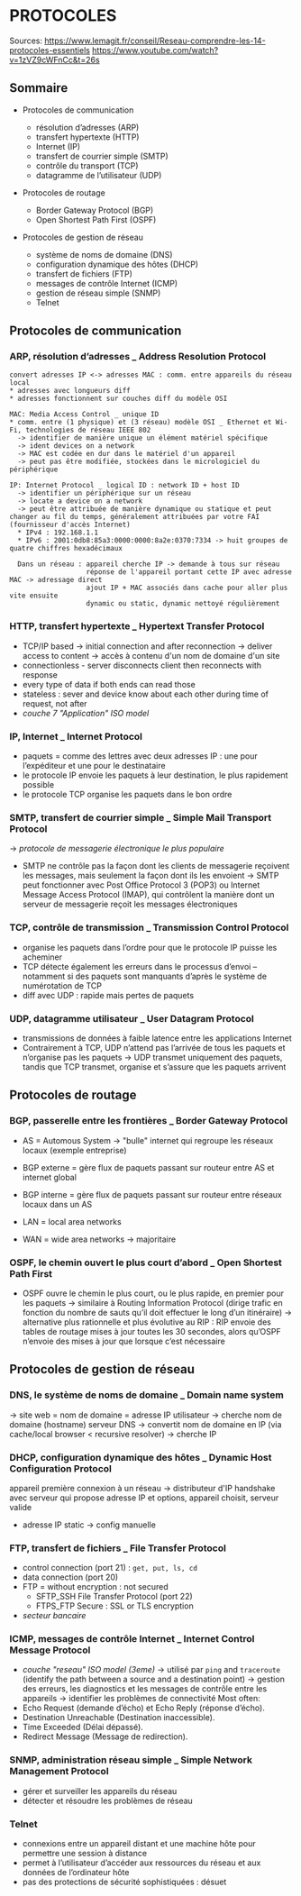 # PROTOCOLES

Sources:
<https://www.lemagit.fr/conseil/Reseau-comprendre-les-14-protocoles-essentiels>
<https://www.youtube.com/watch?v=1zVZ9cWFnCc&t=26s>

## Sommaire

* Protocoles de communication
  * résolution d’adresses (ARP)
  * transfert hypertexte (HTTP)
  * Internet (IP)
  * transfert de courrier simple (SMTP)
  * contrôle du transport (TCP)
  * datagramme de l’utilisateur (UDP)

* Protocoles de routage
  * Border Gateway Protocol (BGP)
  * Open Shortest Path First (OSPF)

* Protocoles de gestion de réseau
  * système de noms de domaine (DNS)
  * configuration dynamique des hôtes (DHCP)
  * transfert de fichiers (FTP)
  * messages de contrôle Internet (ICMP)
  * gestion de réseau simple (SNMP)
  * Telnet

## Protocoles de communication

### ARP, résolution d’adresses _ Address Resolution Protocol

    convert adresses IP <-> adresses MAC : comm. entre appareils du réseau local
    * adresses avec longueurs diff
    * adresses fonctionnent sur couches diff du modèle OSI

    MAC: Media Access Control _ unique ID 
    * comm. entre (1 physique) et (3 réseau) modèle OSI _ Ethernet et Wi-Fi, technologies de réseau IEEE 802 
      -> identifier de manière unique un élément matériel spécifique
      -> ident devices on a network
      -> MAC est codée en dur dans le matériel d'un appareil 
      -> peut pas être modifiée, stockées dans le micrologiciel du périphérique

    IP: Internet Protocol _ logical ID : network ID + host ID 
      -> identifier un périphérique sur un réseau
      -> locate a device on a network
      -> peut être attribuée de manière dynamique ou statique et peut changer au fil du temps, généralement attribuées par votre FAI (fournisseur d'accès Internet)
      * IPv4 : 192.168.1.1
      * IPv6 : 2001:0db8:85a3:0000:0000:8a2e:0370:7334 -> huit groupes de quatre chiffres hexadécimaux

      Dans un réseau : appareil cherche IP -> demande à tous sur réseau
                       réponse de l'appareil portant cette IP avec adresse MAC -> adressage direct
                       ajout IP + MAC associés dans cache pour aller plus vite ensuite
                       dynamic ou static, dynamic nettoyé régulièrement

### HTTP, transfert hypertexte _ Hypertext Transfer Protocol

* TCP/IP based -> initial connection and after reconnection
  -> deliver access to content
  -> accès à contenu d'un nom de domaine d'un site
* connectionless - server disconnects client then reconnects with response
* every type of data if both ends can read those
* stateless : sever and device know about each other during time of request, not after
* _couche 7 "Application" ISO model_

### IP, Internet _ Internet Protocol

* paquets = comme des lettres avec deux adresses IP : une pour l’expéditeur et une pour le destinataire
* le protocole IP envoie les paquets à leur destination, le plus rapidement possible
* le protocole TCP organise les paquets dans le bon ordre

### SMTP, transfert de courrier simple _ Simple Mail Transport Protocol

-> _protocole de messagerie électronique le plus populaire_

* SMTP ne contrôle pas la façon dont les clients de messagerie reçoivent les messages, mais seulement la façon dont ils les envoient
-> SMTP peut fonctionner avec Post Office Protocol 3 (POP3) ou Internet Message Access Protocol (IMAP), qui contrôlent la manière dont un serveur de messagerie reçoit les messages électroniques

### TCP, contrôle de transmission _ Transmission Control Protocol

* organise les paquets dans l’ordre pour que le protocole IP puisse les acheminer
* TCP détecte également les erreurs dans le processus d’envoi – notamment si des paquets sont manquants d’après le système de numérotation de TCP
* diff avec UDP : rapide mais pertes de paquets

### UDP, datagramme utilisateur _ User Datagram Protocol

* transmissions de données à faible latence entre les applications Internet
* Contrairement à TCP, UDP n’attend pas l’arrivée de tous les paquets et n’organise pas les paquets
-> UDP transmet uniquement des paquets, tandis que TCP transmet, organise et s’assure que les paquets arrivent

## Protocoles de routage

### BGP, passerelle entre les frontières _ Border Gateway Protocol

* AS = Automous System -> "bulle" internet qui regroupe les réseaux locaux (exemple entreprise)
* BGP externe = gère flux de paquets passant sur routeur entre AS et internet global
* BGP interne = gère flux de paquets passant sur routeur entre réseaux locaux dans un AS

* LAN = local area networks
* WAN = wide area networks -> majoritaire

### OSPF, le chemin ouvert le plus court d’abord _ Open Shortest Path First

* OSPF ouvre le chemin le plus court, ou le plus rapide, en premier pour les paquets
-> similaire à Routing Information Protocol (dirige trafic en fonction du nombre de sauts qu’il doit effectuer le long d’un itinéraire)
-> alternative plus rationnelle et plus évolutive au RIP : RIP envoie des tables de routage mises à jour toutes les 30 secondes, alors qu’OSPF n’envoie des mises à jour que lorsque c’est nécessaire

## Protocoles de gestion de réseau

### DNS, le système de noms de domaine _ Domain name system

-> site web = nom de domaine = adresse IP
  utilisateur -> cherche nom de domaine (hostname)
  serveur DNS -> convertit nom de domaine en IP (via cache/local browser < recursive resolver)
              -> cherche IP

### DHCP, configuration dynamique des hôtes _ Dynamic Host Configuration Protocol

  appareil première connexion à un réseau
  -> distributeur d'IP
  handshake avec serveur qui propose adresse IP et options, appareil choisit, serveur valide

* adresse IP static -> config manuelle
  
### FTP, transfert de fichiers _ File Transfer Protocol

* control connection (port 21) : `get, put, ls, cd`
* data connection (port 20)
* FTP = without encryption : not secured
  * SFTP_SSH File Transfer Protocol (port 22)
  * FTPS_FTP Secure : SSL or TLS encryption
* _secteur bancaire_

### ICMP, messages de contrôle Internet _ Internet Control Message Protocol

* _couche "reseau" ISO model (3eme)_
-> utilisé par `ping` and `traceroute` (identify the path between a source and a destination point)
-> gestion des erreurs, les diagnostics et les messages de contrôle entre les appareils
-> identifier les problèmes de connectivité
Most often:
* Echo Request (demande d’écho) et Echo Reply (réponse d’écho).
* Destination Unreachable (Destination inaccessible).
* Time Exceeded (Délai dépassé).
* Redirect Message (Message de redirection).

### SNMP, administration réseau simple _ Simple Network Management Protocol

* gérer et surveiller les appareils du réseau
* détecter et résoudre les problèmes de réseau

### Telnet

* connexions entre un appareil distant et une machine hôte pour permettre une session à distance
* permet à l’utilisateur d’accéder aux ressources du réseau et aux données de l’ordinateur hôte
* pas des protections de sécurité sophistiquées : désuet
